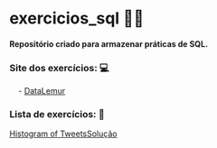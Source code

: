 
# exercicios_sql 👩‍💻
#### Repositório criado para armazenar práticas de SQL.


### Site dos exercícios: 💻

&nbsp;&nbsp;&nbsp; - [DataLemur](https://datalemur.com/)

### Lista de exercícios: 🎲

[Histogram of Tweets](https://datalemur.com/questions/sql-histogram-tweets])[Solução]()
